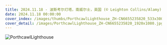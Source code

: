 ```yaml
---
title: 2024.11.18 - 波斯考尔灯塔，南威尔士，英国 (© Leighton Collins/Alamy)
date: 2024.11.18 00:00:00
cover_index: /images/thumbs/PorthcawlLighthouse_ZH-CN6655235820_533x300.jpg
cover_detail: /images/PorthcawlLighthouse_ZH-CN6655235820_1920x1080.jpg
---
```


![PorthcawlLighthouse](/images/PorthcawlLighthouse_ZH-CN6655235820_1920x1080.jpg)
